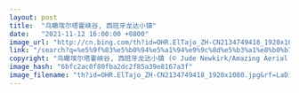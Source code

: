 ```yaml
---
layout: post
title:  "鸟瞰埃尔塔霍峡谷, 西班牙龙达小镇"
date:   "2021-11-12 16:00:00 +0800"
image_url: "http://cn.bing.com/th?id=OHR.ElTajo_ZH-CN2134749418_1920x1080.jpg&rf=LaDigue_1920x1080.jpg&pid=hp"
link: "/search?q=%e5%9f%83%e5%b0%94%e5%a1%94%e9%9c%8d%e5%b3%a1%e8%b0%b7&form=hpcapt&mkt=zh-cn"
copyright: "鸟瞰埃尔塔霍峡谷, 西班牙龙达小镇 (© Jude Newkirk/Amazing Aerial Agency)"
image_hash: "6bfc2ac0f80fba2dc2f85a39e8167a3f"
image_filename: "th?id=OHR.ElTajo_ZH-CN2134749418_1920x1080.jpg&rf=LaDigue_1920x1080.jpg&pid=hp"
---
```

